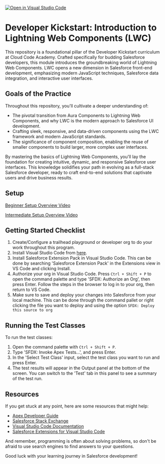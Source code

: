 [![Open in Visual Studio Code](https://classroom.github.com/assets/open-in-vscode-2e0aaae1b6195c2367325f4f02e2d04e9abb55f0b24a779b69b11b9e10269abc.svg)](https://classroom.github.com/online_ide?assignment_repo_id=19561352&assignment_repo_type=AssignmentRepo)
# Developer Kickstart: Introduction to Lightning Web Components (LWC)
This repository is a foundational pillar of the Developer Kickstart curriculum at Cloud Code Academy. Crafted specifically for budding Salesforce developers, this module introduces the groundbreaking world of Lightning Web Components. LWC opens a new dimension in Salesforce front-end development, emphasizing modern JavaScript techniques, Salesforce data integration, and interactive user interfaces.

## Goals of the Practice
Throughout this repository, you'll cultivate a deeper understanding of:

- The pivotal transition from Aura Components to Lightning Web Components, and why LWC is the modern approach to Salesforce UI development.
- Crafting sleek, responsive, and data-driven components using the LWC framework and modern JavaScript standards.
- The significance of component composition, enabling the reuse of smaller components to build larger, more complex user interfaces.

By mastering the basics of Lightning Web Components, you'll lay the foundation for creating intuitive, dynamic, and responsive Salesforce user interfaces. This knowledge solidifies your path in evolving as a full-stack Salesforce developer, ready to craft end-to-end solutions that captivate users and drive business results.

## Setup
[Beginner Setup Overview Video](https://vimeo.com/839597882/46fc06d93e)

[Intermediate Setup Overview Video](https://vimeo.com/847130413/955b8bdbe2)

## Getting Started Checklist
1. Create/Configure a trailhead playground or developer org to do your work throughout this program.
2. Install Visual Studio Code from [here](https://code.visualstudio.com/download).
3. Install Salesforce Extension Pack in Visual Studio Code. This can be done by searching 'Salesforce Extension Pack' in the Extensions view in VS Code and clicking Install.
4. Authorize your org in Visual Studio Code. Press `Ctrl + Shift + P` to open the command palette and type 'SFDX: Authorize an Org', then press Enter. Follow the steps in the browser to log in to your org, then return to VS Code.
5. Make sure to save and deploy your changes into Salesforce from your local machine. This can be done through the command pallet or right clicking the file you want to deploy and using the option `SFDX: Deploy this source to org`

## Running the Test Classes

To run the test classes:

1. Open the command palette with `Ctrl + Shift + P`.
2. Type 'SFDX: Invoke Apex Tests...', and press Enter.
3. In the 'Select Test Class' input, select the test class you want to run and press Enter.
4. The test results will appear in the Output panel at the bottom of the screen. You can switch to the 'Test' tab in this panel to see a summary of the test run.

## Resources

If you get stuck at any point, here are some resources that might help:

- [Apex Developer Guide](https://developer.salesforce.com/docs/atlas.en-us.apexcode.meta/apexcode/apex_dev_guide.htm)
- [Salesforce Stack Exchange](https://salesforce.stackexchange.com/)
- [Visual Studio Code Documentation](https://code.visualstudio.com/docs)
- [Salesforce Extensions for Visual Studio Code](https://developer.salesforce.com/tools/vscode/)

And remember, programming is often about solving problems, so don't be afraid to use search engines to find answers to your questions.

Good luck with your learning journey in Salesforce development!